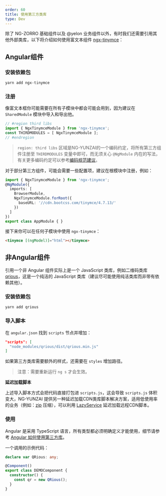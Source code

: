 ```yaml
---
order: 60
title: 使用第三方类库
type: Dev
---
```


除了 NG-ZORRO 基础组件以及 @yelon 业务组件以外，有时我们还需要引用其他外部类库，以下将介绍如何使用富文本组件 [ngx-tinymce](https://github.com/cipchk/ngx-tinymce)：

## Angular组件

### 安装依赖包

```bash
yarn add ngx-tinymce
```

### 注册

像富文本框你可能需要在所有子模块中都会可能会用到，因为建议在 `SharedModule` 模块中导入和导出他。

```ts
// #region third libs
import { NgxTinymceModule } from 'ngx-tinymce';
const THIRDMODULES = [ NgxTinymceModule ];
// #endregion
```

> `region: third libs` 区域是NG-YUNZAI的一个编码约定，将所有第三方组件注册至 `THIRDMODULES` 变量中即可，而无须关心 `@NgModule` 内在的写法，有关更多编码约定可以参考[编码规范建议](/docs/style-guide)。

对于部分第三方组件，可能会需要一些配置项，建议在根模块中注册，例如：

```ts
import { NgxTinymceModule } from 'ngx-tinymce';
@NgModule({
  imports: [
    BrowserModule,
    NgxTinymceModule.forRoot({
      baseURL: '//cdn.bootcss.com/tinymce/4.7.13/'
    })
  ]
})
export class AppModule { }
```

接下来你可以在任何子模块中使用 `ngx-tinymce`：

```html
<tinymce [(ngModel)]="html"></tinymce>
```

## 非Angular组件

引用一个非 Angular 组件实际上是一个 JavaScript 类库，例如二维码类库 [qrious](https://github.com/neocotic/qrious/)，这是一个纯洁的 JavaScript 类库（建议尽可能使用纯洁类库而非带有依赖其他）。

### 安装依赖包

```bash
yarn add qrious
```

### 导入脚本

在 `angular.json` 找到 `scripts` 节点并增加：

```json
"scripts": [
  "node_modules/qrious/dist/qrious.min.js"
]
```

如果第三方类库需要额外的样式，还需要在 `styles` 增加路径。

> 注意：需要重新运行 `ng s` 才会生效。

**延迟加载脚本**

上述导入脚本方式会把代码直接打包进 `scripts.js`，这会导致 `scripts.js` 体积变大，NG-YUNZAI 提供另一种延迟加载CDN类库脚本解决方案，适用低使用率的业务（例如：[zip](https://cdn.bootcss.com/jszip/3.1.5/jszip.min.js) 压缩），可以利用 [LazyService](/util/lazy) 延迟加载远程CDN脚本。

### 使用

Angular 是采用 TypeScript 语言，所有类型都必须明确定义才能使用，细节请参考 [Angular 如何使用第三方库](https://zhuanlan.zhihu.com/p/35796451)。

一个调用的示例代码：

```ts
declare var QRious: any;

@Component()
export class DEMOComponent {
  constructor() {
    const qr = new QRious();
  }
}
```
